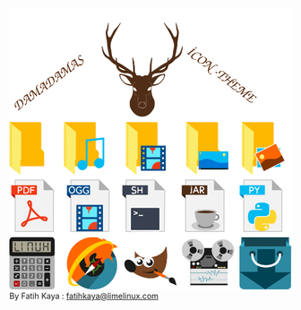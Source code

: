 ![alt tag](https://github.com/LimeLinux/DamaDamas/blob/master/DamaDamas.png)
By Fatih Kaya : fatihkaya@limelinux.com
